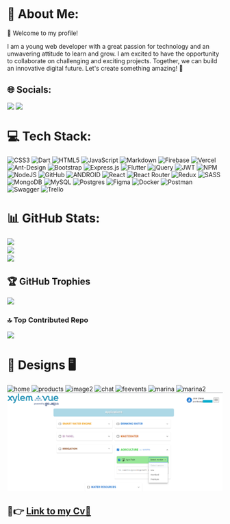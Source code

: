 # 💫 About Me:
🤝 Welcome to my profile!

I am a young web developer with a great passion for technology and an unwavering attitude to learn and grow. I am excited to have the opportunity to collaborate on challenging and exciting projects. Together, we can build an innovative digital future. Let's create something amazing! 🚀


## 🌐 Socials:
<a href="https://www.linkedin.com/in/josellanasmota" target="_blank"><img src="https://img.shields.io/badge/-LinkedIn-%230077B5?style=for-the-badge&logo=linkedin&logoColor=white" target="_blank"></a>
<a href = "mailto:josellanasmota86@gmail.com"><img src="https://img.shields.io/badge/-Gmail-%23333?style=for-the-badge&logo=gmail&logoColor=white" target="_blank"></a>

# 💻 Tech Stack:
![CSS3](https://img.shields.io/badge/css3-%231572B6.svg?style=for-the-badge&logo=css3&logoColor=white) ![Dart](https://img.shields.io/badge/dart-%230175C2.svg?style=for-the-badge&logo=dart&logoColor=white) ![HTML5](https://img.shields.io/badge/html5-%23E34F26.svg?style=for-the-badge&logo=html5&logoColor=white) ![JavaScript](https://img.shields.io/badge/javascript-%23323330.svg?style=for-the-badge&logo=javascript&logoColor=%23F7DF1E) ![Markdown](https://img.shields.io/badge/markdown-%23000000.svg?style=for-the-badge&logo=markdown&logoColor=white) ![Firebase](https://img.shields.io/badge/firebase-%23039BE5.svg?style=for-the-badge&logo=firebase) ![Vercel](https://img.shields.io/badge/vercel-%23000000.svg?style=for-the-badge&logo=vercel&logoColor=white) ![Ant-Design](https://img.shields.io/badge/-AntDesign-%230170FE?style=for-the-badge&logo=ant-design&logoColor=white) ![Bootstrap](https://img.shields.io/badge/bootstrap-%23563D7C.svg?style=for-the-badge&logo=bootstrap&logoColor=white) ![Express.js](https://img.shields.io/badge/express.js-%23404d59.svg?style=for-the-badge&logo=express&logoColor=%2361DAFB) ![Flutter](https://img.shields.io/badge/Flutter-%2302569B.svg?style=for-the-badge&logo=Flutter&logoColor=white) ![jQuery](https://img.shields.io/badge/jquery-%230769AD.svg?style=for-the-badge&logo=jquery&logoColor=white) ![JWT](https://img.shields.io/badge/JWT-black?style=for-the-badge&logo=JSON%20web%20tokens) ![NPM](https://img.shields.io/badge/NPM-%23000000.svg?style=for-the-badge&logo=npm&logoColor=white) ![NodeJS](https://img.shields.io/badge/node.js-6DA55F?style=for-the-badge&logo=node.js&logoColor=white) ![GitHub](https://img.shields.io/badge/GitHub-%23121011.svg?style=for-the-badge&logo=github&logoColor=white) ![ANDROID](https://img.shields.io/badge/android-%2320232a.svg?style=for-the-badge&logo=android&logoColor=%a4c639) ![React](https://img.shields.io/badge/react-%2320232a.svg?style=for-the-badge&logo=react&logoColor=%2361DAFB) ![React Router](https://img.shields.io/badge/React_Router-CA4245?style=for-the-badge&logo=react-router&logoColor=white) ![Redux](https://img.shields.io/badge/redux-%23593d88.svg?style=for-the-badge&logo=redux&logoColor=white) ![SASS](https://img.shields.io/badge/SASS-hotpink.svg?style=for-the-badge&logo=SASS&logoColor=white) ![MongoDB](https://img.shields.io/badge/MongoDB-%234ea94b.svg?style=for-the-badge&logo=mongodb&logoColor=white) ![MySQL](https://img.shields.io/badge/mysql-%2300f.svg?style=for-the-badge&logo=mysql&logoColor=white) ![Postgres](https://img.shields.io/badge/postgres-%23316192.svg?style=for-the-badge&logo=postgresql&logoColor=white) 	![Figma](https://img.shields.io/badge/figma-%23F24E1E.svg?style=for-the-badge&logo=figma&logoColor=white) ![Docker](https://img.shields.io/badge/docker-%230db7ed.svg?style=for-the-badge&logo=docker&logoColor=white) ![Postman](https://img.shields.io/badge/Postman-FF6C37?style=for-the-badge&logo=postman&logoColor=white) ![Swagger](https://img.shields.io/badge/-Swagger-%23Clojure?style=for-the-badge&logo=swagger&logoColor=white) ![Trello](https://img.shields.io/badge/Trello-%23026AA7.svg?style=for-the-badge&logo=Trello&logoColor=white)
# 📊 GitHub Stats:
![](https://github-readme-stats.vercel.app/api?username=jllanas1986&theme=prussian&hide_border=false&include_all_commits=false&count_private=false)<br/>
![](https://github-readme-streak-stats.herokuapp.com/?user=jllanas1986&theme=prussian&hide_border=false)<br/>
![](https://github-readme-stats.vercel.app/api/top-langs/?username=jllanas1986&theme=prussian&hide_border=false&include_all_commits=false&count_private=false&layout=compact)

## 🏆 GitHub Trophies
![](https://github-profile-trophy.vercel.app/?username=jllanas1986&theme=onestar&no-frame=false&no-bg=true&margin-w=4)

### 🔝 Top Contributed Repo
![](https://github-contributor-stats.vercel.app/api?username=jllanas1986&limit=5&theme=tokyonight&combine_all_yearly_contributions=true)

# 📱 Designs 🖥️

![home](https://github.com/jllanas1986/jllanas1986/assets/122029674/15dd6daf-7898-4a63-b660-097ab9a1168a)
![products](https://github.com/jllanas1986/jllanas1986/assets/122029674/ff07ddd0-249c-404b-994b-3f6a42e22dfa)
![image2](https://github.com/jllanas1986/jllanas1986/assets/122029674/aeb1ff83-1212-41aa-a3f9-c2fd6bf89d69)
![chat](https://github.com/jllanas1986/jllanas1986/assets/122029674/528383b6-6165-4fba-a7aa-0cd6214a8d75)
![feevents](https://github.com/jllanas1986/jllanas1986/assets/122029674/9ab78467-3c1e-4c6c-9b4c-ed760eb3e422)
![marina](https://github.com/jllanas1986/jllanas1986/assets/122029674/05c1254a-eb16-479d-9b90-3816196e9e4f)
![marina2](https://github.com/jllanas1986/jllanas1986/assets/122029674/c68b3e0f-58a6-4c49-892d-252282d69010)
![xylem](https://github.com/jllanas1986/jllanas1986/blob/main/applications.png)

## 💼👉 [Link to my Cv📑](https://github.com/jllanas1986/jllanas1986/blob/main/Jose%20Llanas%20Mota.pdf)


<!-- Proudly created with GPRM ( https://gprm.itsvg.in ) -->

